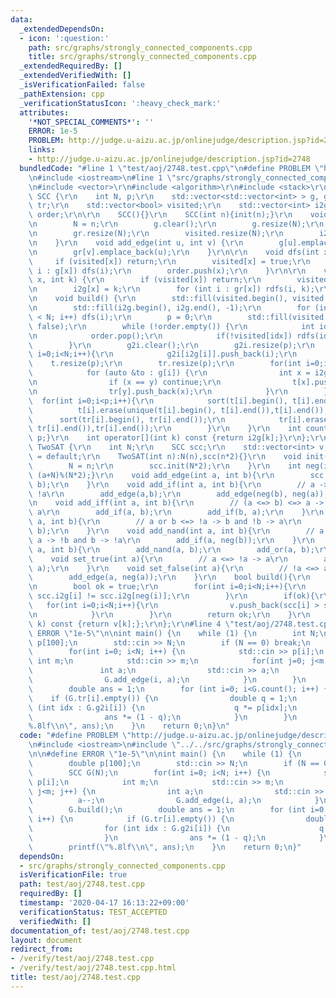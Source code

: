 ```yaml
---
data:
  _extendedDependsOn:
  - icon: ':question:'
    path: src/graphs/strongly_connected_components.cpp
    title: src/graphs/strongly_connected_components.cpp
  _extendedRequiredBy: []
  _extendedVerifiedWith: []
  _isVerificationFailed: false
  _pathExtension: cpp
  _verificationStatusIcon: ':heavy_check_mark:'
  attributes:
    '*NOT_SPECIAL_COMMENTS*': ''
    ERROR: 1e-5
    PROBLEM: http://judge.u-aizu.ac.jp/onlinejudge/description.jsp?id=2748
    links:
    - http://judge.u-aizu.ac.jp/onlinejudge/description.jsp?id=2748
  bundledCode: "#line 1 \"test/aoj/2748.test.cpp\"\n#define PROBLEM \"http://judge.u-aizu.ac.jp/onlinejudge/description.jsp?id=2748\"\
    \n#include <iostream>\n#line 1 \"src/graphs/strongly_connected_components.cpp\"\
    \n#include <vector>\r\n#include <algorithm>\r\n#include <stack>\r\n\r\nstruct\
    \ SCC {\r\n    int N, p;\r\n    std::vector<std::vector<int> > g, gr, g2i, t,\
    \ tr;\r\n    std::vector<bool> visited;\r\n    std::vector<int> i2g;\r\n    std::stack<int>\
    \ order;\r\n\r\n    SCC(){}\r\n    SCC(int n){init(n);}\r\n    void init(int n){\r\
    \n        N = n;\r\n        g.clear();\r\n        g.resize(N);\r\n        gr.clear();\r\
    \n        gr.resize(N);\r\n        visited.resize(N);\r\n        i2g.resize(N);\r\
    \n    }\r\n    void add_edge(int u, int v) {\r\n        g[u].emplace_back(v);\r\
    \n        gr[v].emplace_back(u);\r\n    }\r\n\r\n    void dfs(int x) {\r\n   \
    \     if (visited[x]) return;\r\n        visited[x] = true;\r\n        for (int\
    \ i : g[x]) dfs(i);\r\n        order.push(x);\r\n    }\r\n\r\n    void rdfs(int\
    \ x, int k) {\r\n        if (visited[x]) return;\r\n        visited[x] = true;\r\
    \n        i2g[x] = k;\r\n        for (int i : gr[x]) rdfs(i, k);\r\n    }\r\n\r\
    \n    void build() {\r\n        std::fill(visited.begin(), visited.end(), false);\r\
    \n        std::fill(i2g.begin(), i2g.end(), -1);\r\n        for (int i = 0; i\
    \ < N; i++) dfs(i);\r\n        p = 0;\r\n        std::fill(visited.begin(), visited.end(),\
    \ false);\r\n        while (!order.empty()) {\r\n            int idx = order.top();\r\
    \n            order.pop();\r\n            if(!visited[idx]) rdfs(idx, p++);\r\n\
    \        }\r\n        g2i.clear();\r\n        g2i.resize(p);\r\n        for(int\
    \ i=0;i<N;i++){\r\n            g2i[i2g[i]].push_back(i);\r\n        }\r\n    \
    \    t.resize(p);\r\n        tr.resize(p);\r\n        for(int i=0;i<N;i++){\r\n\
    \            for (auto &to : g[i]) {\r\n                int x = i2g[i], y = i2g[to];\r\
    \n                if (x == y) continue;\r\n                t[x].push_back(y);\r\
    \n                tr[y].push_back(x);\r\n            }\r\n        }\r\n      \
    \  for(int i=0;i<p;i++){\r\n            sort(t[i].begin(), t[i].end());\r\n  \
    \          t[i].erase(unique(t[i].begin(), t[i].end()),t[i].end());\r\n      \
    \      sort(tr[i].begin(), tr[i].end());\r\n            tr[i].erase(unique(tr[i].begin(),\
    \ tr[i].end()),tr[i].end());\r\n        }\r\n    }\r\n    int count() const {return\
    \ p;}\r\n    int operator[](int k) const {return i2g[k];}\r\n};\r\n\r\nstruct\
    \ TwoSAT {\r\n    int N;\r\n    SCC scc;\r\n    std::vector<int> v;\r\n    TwoSAT()\
    \ = default;\r\n    TwoSAT(int n):N(n),scc(n*2){}\r\n    void init(int n){\r\n\
    \        N = n;\r\n        scc.init(N*2);\r\n    }\r\n    int neg(int a){return\
    \ (a+N)%(N*2);}\r\n    void add_edge(int a, int b){\r\n        scc.add_edge(a,\
    \ b);\r\n    }\r\n    void add_if(int a, int b){\r\n        // a -> b <=> !b ->\
    \ !a\r\n        add_edge(a,b);\r\n        add_edge(neg(b), neg(a));\r\n    }\r\
    \n    void add_iff(int a, int b){\r\n        // (a <=> b) <=> a -> b and b ->\
    \ a\r\n        add_if(a, b);\r\n        add_if(b, a);\r\n    }\r\n    void add_or(int\
    \ a, int b){\r\n        // a or b <=> !a -> b and !b -> a\r\n        add_if(neg(a),\
    \ b);\r\n    }\r\n    void add_nand(int a, int b){\r\n        // a nand b <=>\
    \ a -> !b and b -> !a\r\n        add_if(a, neg(b));\r\n    }\r\n    void add_xor(int\
    \ a, int b){\r\n        add_nand(a, b);\r\n        add_or(a, b);\r\n    }\r\n\
    \    void set_true(int a){\r\n        // a <=> !a -> a\r\n        add_edge(neg(a),\
    \ a);\r\n    }\r\n    void set_false(int a){\r\n        // !a <=> a -> !a\r\n\
    \        add_edge(a, neg(a));\r\n    }\r\n    bool build(){\r\n        scc.build();\r\
    \n        bool ok = true;\r\n        for(int i=0;i<N;i++){\r\n            ok &=\
    \ scc.i2g[i] != scc.i2g[neg(i)];\r\n        }\r\n        if(ok){\r\n         \
    \   for(int i=0;i<N;i++){\r\n                v.push_back(scc[i] > scc[neg(i)]);\r\
    \n            }\r\n        }\r\n        return ok;\r\n    }\r\n    int operator[](int\
    \ k) const {return v[k];};\r\n};\r\n#line 4 \"test/aoj/2748.test.cpp\"\n\n#define\
    \ ERROR \"1e-5\"\n\nint main() {\n    while (1) {\n        int N;\n        double\
    \ p[100];\n        std::cin >> N;\n        if (N == 0) break;\n        SCC G(N);\n\
    \        for(int i=0; i<N; i++) {\n            std::cin >> p[i];\n           \
    \ int m;\n            std::cin >> m;\n            for(int j=0; j<m; j++) {\n \
    \               int a;\n                std::cin >> a;\n                a--;\n\
    \                G.add_edge(i, a);\n            }\n        }\n        G.build();\n\
    \        double ans = 1;\n        for (int i=0; i<G.count(); i++) {\n        \
    \    if (G.tr[i].empty()) {\n                double q = 1;\n                for\
    \ (int idx : G.g2i[i]) {\n                    q *= p[idx];\n                }\n\
    \                ans *= (1 - q);\n            }\n        }\n        printf(\"\
    %.8lf\\n\", ans);\n    }\n    return 0;\n}\n"
  code: "#define PROBLEM \"http://judge.u-aizu.ac.jp/onlinejudge/description.jsp?id=2748\"\
    \n#include <iostream>\n#include \"../../src/graphs/strongly_connected_components.cpp\"\
    \n\n#define ERROR \"1e-5\"\n\nint main() {\n    while (1) {\n        int N;\n\
    \        double p[100];\n        std::cin >> N;\n        if (N == 0) break;\n\
    \        SCC G(N);\n        for(int i=0; i<N; i++) {\n            std::cin >>\
    \ p[i];\n            int m;\n            std::cin >> m;\n            for(int j=0;\
    \ j<m; j++) {\n                int a;\n                std::cin >> a;\n      \
    \          a--;\n                G.add_edge(i, a);\n            }\n        }\n\
    \        G.build();\n        double ans = 1;\n        for (int i=0; i<G.count();\
    \ i++) {\n            if (G.tr[i].empty()) {\n                double q = 1;\n\
    \                for (int idx : G.g2i[i]) {\n                    q *= p[idx];\n\
    \                }\n                ans *= (1 - q);\n            }\n        }\n\
    \        printf(\"%.8lf\\n\", ans);\n    }\n    return 0;\n}"
  dependsOn:
  - src/graphs/strongly_connected_components.cpp
  isVerificationFile: true
  path: test/aoj/2748.test.cpp
  requiredBy: []
  timestamp: '2020-04-17 16:13:22+09:00'
  verificationStatus: TEST_ACCEPTED
  verifiedWith: []
documentation_of: test/aoj/2748.test.cpp
layout: document
redirect_from:
- /verify/test/aoj/2748.test.cpp
- /verify/test/aoj/2748.test.cpp.html
title: test/aoj/2748.test.cpp
---
```

